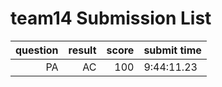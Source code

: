 # team14 Submission List
question | result | score | submit time
----:|----:|-----:|-----
PA | AC | 100 |  9:44:11.23 
